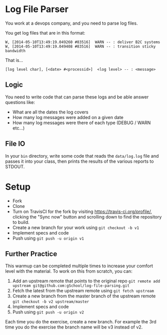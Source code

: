 # Log File Parser

You work at a devops company, and you need to parse log files.

You get log files that are in this format:

    W, [2014-05-10T13:49:19.049260 #83516]  WARN -- : deliver B2C systems
    W, [2014-05-10T13:49:19.049408 #83516]  WARN -- : transition sticky bandwidth

That is...

    [log level char], [<date> #<processid>]  <log level> -- : <message>

## Logic

You need to write code that can parse these logs and be able answer questions like:

* What are all the dates the log covers
* How many log messages were added on a given date
* How many log messages were there of each type (DEBUG / WARN etc...)

## File IO

In your `bin` directory, write some code that reads the `data/log.log` file and passes it into your class, then
prints the results of the various reports to STDOUT.

# Setup

* Fork
* Clone
* Turn on TravisCI for the fork by
  visiting https://travis-ci.org/profile/<github user name>, clicking the "Sync now" button
  and scrolling down to find the repository to build.
* Create a new branch for your work using `git checkout -b v1`
* Implement specs and code
* Push using `git push -u origin v1`

## Further Practice

This warmup can be completed multiple times to increase your comfort level with the material.
To work on this from scratch, you can:

1. Add an upstream remote that points to the original repo `git remote add upstream git@github.com:gSchool/log-file-parsing.git`
1. Fetch the latest from the upstream remote using `git fetch upstream`
1. Create a new branch from the master branch of the upstream remote `git checkout -b v2 upstream/master`
1. Implement specs and code
1. Push using `git push -u origin v2`

Each time you do the exercise, create a new branch. For example the 3rd time you do the exercise the branch
name will be v3 instead of v2.
